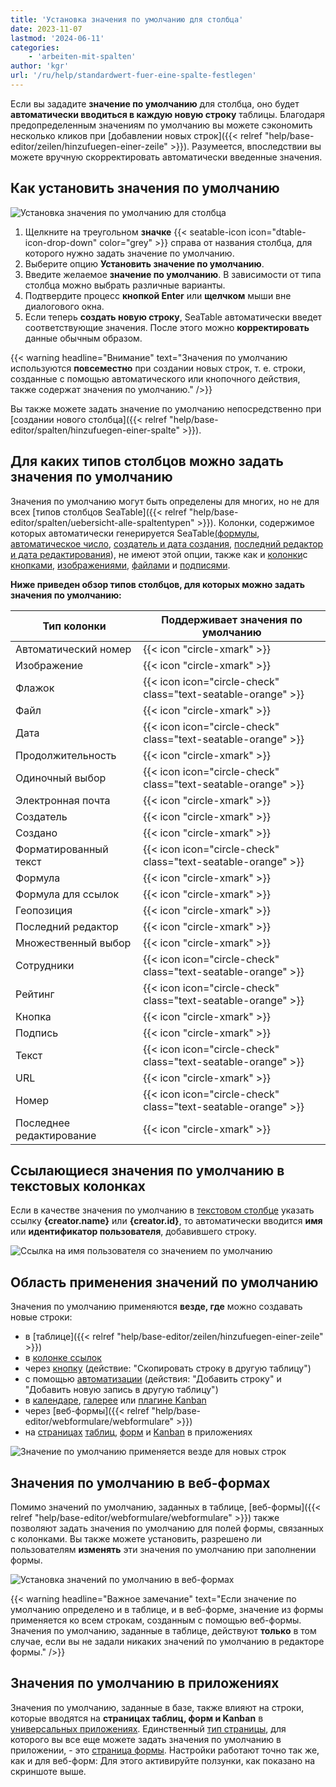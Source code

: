 ```yaml
---
title: 'Установка значения по умолчанию для столбца'
date: 2023-11-07
lastmod: '2024-06-11'
categories:
    - 'arbeiten-mit-spalten'
author: 'kgr'
url: '/ru/help/standardwert-fuer-eine-spalte-festlegen'
---
```


Если вы зададите **значение по умолчанию** для столбца, оно будет **автоматически вводиться в каждую новую строку** таблицы. Благодаря предопределенным значениям по умолчанию вы можете сэкономить несколько кликов при [добавлении новых строк]({{< relref "help/base-editor/zeilen/hinzufuegen-einer-zeile" >}}). Разумеется, впоследствии вы можете вручную скорректировать автоматически введенные значения.

## Как установить значения по умолчанию

![Установка значения по умолчанию для столбца](images/Standardwert-festlegen.gif)

1. Щелкните на треугольном **значке** {{< seatable-icon icon="dtable-icon-drop-down" color="grey" >}} справа от названия столбца, для которого нужно задать значение по умолчанию.
2. Выберите опцию **Установить значение по умолчанию**.
3. Введите желаемое **значение по умолчанию**. В зависимости от типа столбца можно выбрать различные варианты.
4. Подтвердите процесс **кнопкой Enter** или **щелчком** мыши вне диалогового окна.
5. Если теперь **создать новую строку**, SeaTable автоматически введет соответствующие значения. После этого можно **корректировать** данные обычным образом.

{{< warning  headline="Внимание"  text="Значения по умолчанию используются **повсеместно** при создании новых строк, т. е. строки, созданные с помощью автоматического или кнопочного действия, также содержат значения по умолчанию." />}}

Вы также можете задать значение по умолчанию непосредственно при [создании нового столбца]({{< relref "help/base-editor/spalten/hinzufuegen-einer-spalte" >}}).

## Для каких типов столбцов можно задать значения по умолчанию

Значения по умолчанию могут быть определены для многих, но не для всех [типов столбцов SeaTable]({{< relref "help/base-editor/spalten/uebersicht-alle-spaltentypen" >}}). Колонки, содержимое которых автоматически генерируется SeaTable[(формулы](https://seatable.io/ru/docs/formeln/grundlagen-von-seatable-formeln/), [автоматическое число](https://seatable.io/ru/docs/text-und-zahlen/der-spaltentyp-automatische-nummer/), [создатель и дата создания](https://seatable.io/ru/docs/datum-dauer-und-personen/die-spalten-ersteller-und-erstelldatum/), [последний редактор и дата редактирования](https://seatable.io/ru/docs/datum-dauer-und-personen/die-spalten-letzter-bearbeiter-und-bearbeitungsdatum/)), не имеют этой опции, также как и [колонки](https://seatable.io/ru/docs/dateien-und-bilder/die-signatur-spalte/)с [кнопками](https://seatable.io/ru/docs/andere-spalten/die-schaltflaeche/), [изображениями](https://seatable.io/ru/docs/dateien-und-bilder/die-bild-spalte/), [файлами](https://seatable.io/ru/docs/dateien-und-bilder/die-datei-spalte/) и [подписями](https://seatable.io/ru/docs/dateien-und-bilder/die-signatur-spalte/).

**Ниже приведен обзор типов столбцов, для которых можно задать значения по умолчанию:**

| Тип колонки              | Поддерживает значения по умолчанию                            |
| ------------------------ | ------------------------------------------------------------- |
| Автоматический номер     | {{< icon "circle-xmark" >}}                                   |
| Изображение              | {{< icon "circle-xmark" >}}                                   |
| Флажок                   | {{< icon icon="circle-check" class="text-seatable-orange" >}} |
| Файл                     | {{< icon "circle-xmark" >}}                                   |
| Дата                     | {{< icon icon="circle-check" class="text-seatable-orange" >}} |
| Продолжительность        | {{< icon "circle-xmark" >}}                                   |
| Одиночный выбор          | {{< icon icon="circle-check" class="text-seatable-orange" >}} |
| Электронная почта        | {{< icon "circle-xmark" >}}                                   |
| Создатель                | {{< icon "circle-xmark" >}}                                   |
| Создано                  | {{< icon "circle-xmark" >}}                                   |
| Форматированный текст    | {{< icon icon="circle-check" class="text-seatable-orange" >}} |
| Формула                  | {{< icon "circle-xmark" >}}                                   |
| Формула для ссылок       | {{< icon "circle-xmark" >}}                                   |
| Геопозиция               | {{< icon "circle-xmark" >}}                                   |
| Последний редактор       | {{< icon "circle-xmark" >}}                                   |
| Множественный выбор      | {{< icon "circle-xmark" >}}                                   |
| Сотрудники               | {{< icon icon="circle-check" class="text-seatable-orange" >}} |
| Рейтинг                  | {{< icon icon="circle-check" class="text-seatable-orange" >}} |
| Кнопка                   | {{< icon "circle-xmark" >}}                                   |
| Подпись                  | {{< icon "circle-xmark" >}}                                   |
| Текст                    | {{< icon icon="circle-check" class="text-seatable-orange" >}} |
| URL                      | {{< icon "circle-xmark" >}}                                   |
| Номер                    | {{< icon icon="circle-check" class="text-seatable-orange" >}} |
| Последнее редактирование | {{< icon "circle-xmark" >}}                                   |

## Ссылающиеся значения по умолчанию в текстовых колонках

Если в качестве значения по умолчанию в [текстовом столбце](https://seatable.io/ru/docs/text-und-zahlen/die-spalten-text-und-formatierter-text/) указать ссылку **{creator.name}** или **{creator.id}**, то автоматически вводится **имя** или **идентификатор пользователя**, добавившего строку.

![Ссылка на имя пользователя со значением по умолчанию](images/Set-creator-name-as-default-value.png)

## Область применения значений по умолчанию

Значения по умолчанию применяются **везде, где** можно создавать новые строки:

- в [таблице]({{< relref "help/base-editor/zeilen/hinzufuegen-einer-zeile" >}})
- в [колонке ссылок](https://seatable.io/ru/docs/verknuepfungen/wie-man-tabellen-in-seatable-miteinander-verknuepft/)
- через [кнопку](https://seatable.io/ru/docs/andere-spalten/zeilen-per-schaltflaeche-in-eine-andere-tabelle-kopieren/) (действие: "Скопировать строку в другую таблицу")
- с помощью [автоматизации](https://seatable.io/ru/docs/automationen/automations-aktionen/) (действия: "Добавить строку" и "Добавить новую запись в другую таблицу")
- в [календаре](https://seatable.io/ru/docs/plugins/neue-kalendereintraege-im-kalender-plugin-anlegen/), [галерее](https://seatable.io/ru/docs/plugins/eine-neue-zeile-ueber-das-galerie-plugin-hinzufuegen/) или [плагине Kanban](https://seatable.io/ru/docs/plugins/anleitung-zum-kanban-plugin/)
- через [веб-формы]({{< relref "help/base-editor/webformulare/webformulare" >}})
- на [страницах](https://seatable.io/ru/docs/seitentypen-in-universellen-apps/kanbanseiten-in-universellen-apps/) [таблиц](https://seatable.io/ru/docs/seitentypen-in-universellen-apps/tabellenseiten-in-universellen-apps/), [форм](https://seatable.io/ru/docs/seitentypen-in-universellen-apps/formularseiten-in-universellen-apps/) и [Kanban](https://seatable.io/ru/docs/seitentypen-in-universellen-apps/kanbanseiten-in-universellen-apps/) в приложениях

![Значение по умолчанию применяется везде для новых строк](images/Standardwert-greift-ueberall-bei-neuen-Zeilen.gif)

## Значения по умолчанию в веб-формах

Помимо значений по умолчанию, заданных в таблице, [веб-формы]({{< relref "help/base-editor/webformulare/webformulare" >}}) также позволяют задать значения по умолчанию для полей формы, связанных с колонками. Вы также можете установить, разрешено ли пользователям **изменять** эти значения по умолчанию при заполнении формы.

![Установка значений по умолчанию в веб-формах](images/Set-default-values-in-web-forms.png)

{{< warning  headline="Важное замечание"  text="Если значение по умолчанию определено и в таблице, и в веб-форме, значение из формы применяется ко всем строкам, созданным с помощью веб-формы. Значения по умолчанию, заданные в таблице, действуют **только** в том случае, если вы не задали никаких значений по умолчанию в редакторе формы." />}}

## Значения по умолчанию в приложениях

Значения по умолчанию, заданные в базе, также влияют на строки, которые вводятся на **страницах таблиц, форм и Kanban** в [универсальных приложениях](https://seatable.io/ru/docs/apps/universelle-app/). Единственный [тип страницы](https://seatable.io/ru/docs/apps/seitentypen-in-der-universellen-app/), для которого вы все еще можете задать значения по умолчанию в приложении, - это [страница формы](https://seatable.io/ru/docs/seitentypen-in-universellen-apps/formularseiten-in-universellen-apps/). Настройки работают точно так же, как и для веб-форм: Для этого активируйте ползунки, как показано на скриншоте выше.
